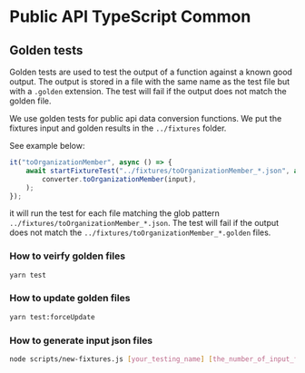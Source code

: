 # Public API TypeScript Common

## Golden tests

Golden tests are used to test the output of a function against a known good output. The output is stored in a file with the same name as the test file but with a `.golden` extension. The test will fail if the output does not match the golden file.

We use golden tests for public api data conversion functions. We put the fixtures input and golden results in the `../fixtures` folder.

See example below:

```ts
it("toOrganizationMember", async () => {
    await startFixtureTest("../fixtures/toOrganizationMember_*.json", async (input) =>
        converter.toOrganizationMember(input),
    );
});
```

it will run the test for each file matching the glob pattern `../fixtures/toOrganizationMember_*.json`. The test will fail if the output does not match the `../fixtures/toOrganizationMember_*.golden` files.

### How to veirfy golden files

```bash
yarn test
```

### How to update golden files

```bash
yarn test:forceUpdate
```

### How to generate input json files

```bash
node scripts/new-fixtures.js [your_testing_name] [the_number_of_input_files]
```
